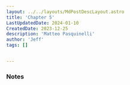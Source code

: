```yaml
---
layout: ../../layouts/MdPostDescLayout.astro
title: 'Chapter 5'
LastUpdatedDate: 2024-01-10
CreatedDate: 2023-12-25
description: 'Matteo Pasquinelli'
author: 'Jeff'
tags: []


---
```

### Notes
